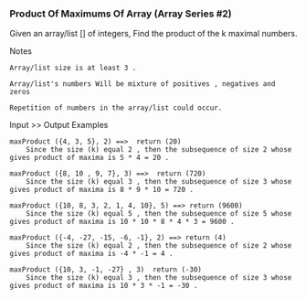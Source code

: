### Product Of Maximums Of Array (Array Series #2) 

Given an array/list [] of integers, Find the product of the k maximal numbers.

Notes

    Array/list size is at least 3 .

    Array/list's numbers Will be mixture of positives , negatives and zeros

    Repetition of numbers in the array/list could occur.

Input >> Output Examples
```
maxProduct ({4, 3, 5}, 2) ==>  return (20)
    Since the size (k) equal 2 , then the subsequence of size 2 whose gives product of maxima is 5 * 4 = 20 .

maxProduct ({8, 10 , 9, 7}, 3) ==>  return (720)
    Since the size (k) equal 3 , then the subsequence of size 3 whose gives product of maxima is 8 * 9 * 10 = 720 .

maxProduct ({10, 8, 3, 2, 1, 4, 10}, 5) ==> return (9600)
    Since the size (k) equal 5 , then the subsequence of size 5 whose gives product of maxima is 10 * 10 * 8 * 4 * 3 = 9600 .

maxProduct ({-4, -27, -15, -6, -1}, 2) ==> return (4)
    Since the size (k) equal 2 , then the subsequence of size 2 whose gives product of maxima is -4 * -1 = 4 .

maxProduct ({10, 3, -1, -27} , 3)  return (-30)
    Since the size (k) equal 3 , then the subsequence of size 3 whose gives product of maxima is 10 * 3 * -1 = -30 .
